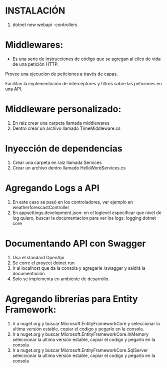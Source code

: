 # INSTALACIÓN

1. dotnet new webapi -controllers

# Middlewares:

- Es una serie de instrucciones de código que se agregan al cilco de vida de una petición HTTP.

Provee una ejecucion de peticiones a través de capas.

Facilitan la implementación de interceptores y filtros sobre las peticiones en una API.

# Middleware personalizado:

1. En raiz crear una carpeta llamada middlewares
2. Dentro crear un archivo llamado TimeMiddleware.cs

# Inyección de dependencias

1. Crear una carpeta en raiz llamada Services
2. Crear un archivo dentro llamado HelloWordServices.cs

# Agregando Logs a API

1. En este caso se pasó en los controladores, ver ejemplo en weatherforescastController
2. En appsettings.development.json: en el loglevel especificar que nivel de log quiero, buscar la documentacion para ver los logs: logging dotnet core

# Documentando API con Swagger

1. Usa el standard OpenApi
2. Se corre el proyect dotnet run
3. Ir al localhost que da la consola y agregarle /swagger y saldrá la documentación
4. Solo se implementa en ambiente de desarrollo.

# Agregando librerías para Entity Framework:

1. Ir a nuget.org y buscar Microsoft.EntityFrameworkCore y seleccionar la ultima versión estable, copiar el codigo y pegarlo en la consola.
2. Ir a nuget.org y buscar Microsoft.EntityFrameworkCore.InMemory seleccionar la ultima versión estable, copiar el codigo y pegarlo en la consola
3. Ir a nuget.org y buscar Microsoft.EntityFrameworkCore.SqlServer seleccionar la ultima versión estable, copiar el codigo y pegarlo en la consola
